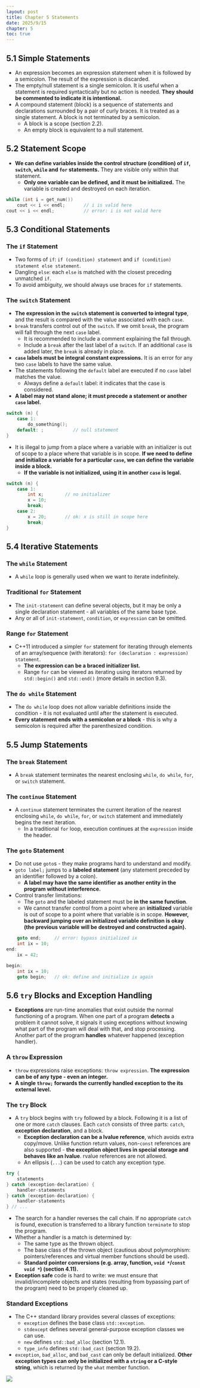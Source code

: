 ```yaml
---
layout: post
title: Chapter 5 Statements
date: 2025/9/15
chapter: 5
toc: true
---
```


## 5.1 Simple Statements

- An expression becomes an expression statement when it is followed by a semicolon. The result of the expression is discarded.
- The empty/null statement is a single semicolon. It is useful when a statement is required syntactically but no action is needed. **They should be commented to indicate it is intentional.**
- A compound statement (block) is a sequence of statements and declarations surrounded by a pair of curly braces. It is treated as a single statement. A block is not terminated by a semicolon.
  - A block is a scope (section 2.2).
  - An empty block is equivalent to a null statement.

## 5.2 Statement Scope

- **We can define variables inside the control structure (condition) of `if`, `switch`, `while` and `for` statements.** They are visible only within that statement.
  - **Only one variable can be defined, and it must be initialized.** The variable is created and destroyed on each iteration.

```cpp
while (int i = get_num())
	cout << i << endl;       // i is valid here
cout << i << endl;           // error: i is not valid here
```

## 5.3 Conditional Statements

### The `if` Statement

- Two forms of `if`: `if (condition) statement` and `if (condition) statement else statement`.
- Dangling `else`: each `else` is matched with the closest preceding unmatched `if`.
- To avoid ambiguity, we should always use braces for `if` statements.

### The `switch` Statement

- **The expression in the `switch` statement is converted to integral type**, and the result is compared with the value associated with each `case`.
- `break` transfers control out of the `switch`. If we omit `break`, the program will fall through the next `case` label.
  - It is recommended to include a comment explaining the fall through.
  - Include a `break` after the last label of a `switch`. If an additional `case` is added later, the `break` is already in place.
- **`case` labels must be integral constant expressions.** It is an error for any two `case` labels to have the same value.
- The statements following the `default` label are executed if no `case` label matches the value.
  - Always define a `default` label: it indicates that the case is considered.
- **A label may not stand alone; it must precede a statement or another `case` label.**

```cpp
switch (n) {
    case 1:
        do_something();
    default: ;           // null statement
}
```

- It is illegal to jump from a place where a variable with an initializer is out of scope to a place where that variable is in scope. **If we need to define and initialize a variable for a particular `case`, we can define the variable inside a block.**
  - **If the variable is not initialized, using it in another `case` is legal.**

```cpp
switch (n) {
    case 1:
        int x;        // no initializer
        x = 10;
        break;
    case 2:
        x = 20;       // ok: x is still in scope here
        break;
}
```


## 5.4 Iterative Statements

### The `while` Statement

- A `while` loop is generally used when we want to iterate indefinitely.

### Traditional `for` Statement

- The `init-statement` can define several objects, but it may be only a single declaration statement - all variables of the same base type.
- Any or all of `init-statement`, `condition`, or `expression` can be omitted.

### Range `for` Statement

- C++11 introduced a simpler `for` statement for iterating through elements of an array/sequence (with iterators): `for (declaration : expression) statement`.
  - **The expression can be a braced initializer list.**
  - Range `for` can be viewed as iterating using iterators returned by `std::begin()` and `std::end()` (more details in section 9.3).

### The `do while` Statement

- The `do while` loop does not allow variable definitions inside the condition - it is not evaluated until after the statement is executed.
- **Every statement ends with a semicolon or a block** - this is why a semicolon is required after the parenthesized condition.



## 5.5 Jump Statements

### The `break` Statement

- A `break` statement terminates the nearest enclosing `while`, `do while`, `for`, or `switch` statement.

### The `continue` Statement

- A `continue` statement terminates the current iteration of the nearest enclosing `while`, `do while`, `for`, or `switch` statement and immediately begins the next iteration.
  - In a traditional `for` loop, execution continues at the `expression` inside the header.

### The `goto` Statement

- Do not use `goto`s - they make programs hard to understand and modify.
- `goto label;` jumps to a **labeled statement** (any statement preceded by an identifier followed by a colon).
  - **A label may have the same identifier as another entity in the program without interference.**
- Control transfer limitations:
  - The `goto` and the labeled statement must be **in the same function**.
  - We cannot transfer control from a point where an **initialized** variable is out of scope to a point where that variable is in scope. **However, backward jumping over an initialized variable definition is okay (the previous variable will be destroyed and constructed again).**

```cpp
    goto end;     // error: bypass initialized ix
    int ix = 10;
end:
    ix = 42;

begin:
    int ix = 10;
    goto begin;   // ok: define and initialize ix again
```


## 5.6 `try` Blocks and Exception Handling

- **Exceptions** are run-time anomalies that exist outside the normal functioning of a program. When one part of a program **detects** a problem it cannot solve, it signals it using exceptions without knowing what part of the program will deal with that, and stop processing. Another part of the program **handles** whatever happened (exception handler).

### A `throw` Expression

- `throw` expressions raise exceptions: `throw expression`. **The expression can be of any type - even an integer.**
- **A single `throw;` forwards the currently handled exception to the its external level.**

### The `try` Block

- A `try` block begins with `try` followed by a block. Following it is a list of one or more `catch` clauses. Each `catch` consists of three parts: `catch`, **exception declaration**, and a block.
    - **Exception declaration can be a lvalue reference**, which avoids extra copy/move. Unlike function return values, non-`const` references are also supported - **the exception object lives in special storage and behaves like an lvalue**. rvalue references are not allowed.
    - An ellipsis (`...`) can be used to catch any exception type.

```cpp
try {
    statements
} catch (exception-declaration) {
    handler-statements
} catch (exception-declaration) {
    handler-statements
} // ...
```

- The search for a handler reverses the call chain. If no appropriate `catch` is found, execution is transferred to a library function `terminate` to stop the program.
- Whether a handler is a match is determined by:
  - The same type as the thrown object.
  - The base class of the thrown object (cautious about polymorphism: pointers/references and virtual member functions should be used).
  - **Standard pointer conversions (e.g. array, function, `void *`/`const void *`) (section 4.11).**
- **Exception safe** code is hard to write: we must ensure that invalid/incomplete objects and states (resulting from bypassing part of the program) need to be properly cleaned up.


### Standard Exceptions

- The C++ standard library provides several classes of exceptions:
  - `exception` defines the base class `std::exception`.
  - `stdexcept` defines several general-purpose exception classes we can use.
  - `new` defines `std::bad_alloc` (section 12.1).
  - `type_info` defines `std::bad_cast` (section 19.2).
- `exception`, `bad_alloc`, and `bad_cast` can only be default initialized. **Other exception types can only be initialized with a `string` or a C-style string**, which is returned by the `what` member function.

<img src="./attachments/table-5-1-stdexcept.png" />
